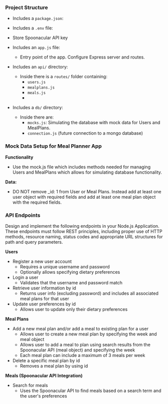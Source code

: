### Project Structure

* Includes a `package.json`:

* Includes a `.env` file:
 - Store Spoonacular API key

* Includes an `app.js` file:
  - Entry point of the app. Configure Express server and routes.

* Includes an `api/` directory:
  - Inside there is a `routes/` folder containing:
      - `users.js`
      - `mealplans.js`
      - `meals.js`
      - 
* Includes a `db/` directory:
  - Inside there are:
    - `mocks.js`: Simulating the database with mock data for Users and MealPlans.
    - `connection.js` (future connection to a mongo database)

  
### Mock Data Setup for Meal Planner App

**Functionality**
* Use the mock.js file which includes methods needed for managing Users and MealPlans which allows for simulating database functionality.

**Data:**
* DO NOT remove _id: 1 from User or Meal Plans.  Instead add at least one user object with required fields and add at least one meal plan object with the required fields. 

### API Endpoints
Design and implement the following endpoints in your Node.js Application.  These endpoints must follow REST principles, including proper use of HTTP methods, resource naming, status codes and appropriate URL structures for path and query parameters.

**Users**
* Register a new user account
  - Requires a unique username and password
  - Optionally allows specifying dietary preferences
* Login a user 
  - Validates that the username and password match
* Retrieve user information by id
  - Returns user info (excluding password) and includes all associated meal plans for that user
* Update user preferences by id
  - Allows user to update only their dietary preferences
 

**Meal Plans**

* Add a new meal plan and/or add a meal to existing plan for a user
  - Allows user to create a new meal plan by specifying the week and meal object
  - Allows user to add a meal to plan using search results from the Spoonacular API (meal object) and specifying the week
  - Each meal plan can include a maximum of 3 meals per week
* Delete a specific meal plan by id
  - Removes a meal plan by using id
 

**Meals (Spoonacular API Integration)**

* Search for meals
  - Uses the Spoonacular API to find meals based on a search term and the user's preferences
